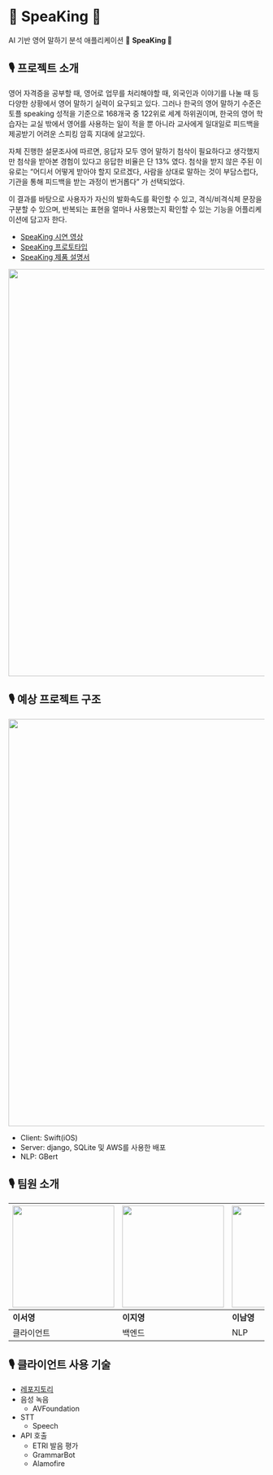 # 👑 SpeaKing 👑
AI 기반 영어 말하기 분석 애플리케이션 **👑** **SpeaKing 👑**

## 🎙 프로젝트 소개

영어 자격증을 공부할 때, 영어로 업무를 처리해야할 때, 외국인과 이야기를 나눌 때 등 다양한 상황에서 영어 말하기 실력이 요구되고 있다. 그러나 한국의 영어 말하기 수준은 토플 speaking 성적을 기준으로 168개국 중 122위로 세계 하위권이며, 한국의 영어 학습자는 교실 밖에서 영어를 사용하는 일이 적을 뿐 아니라 교사에게 일대일로 피드백을 제공받기 어려운 스피킹 암흑 지대에 살고있다.


자체 진행한 설문조사에 따르면, 응답자 모두 영어 말하기 첨삭이 필요하다고 생각했지만 첨삭을 받아본 경험이 있다고 응답한 비율은 단 13% 였다. 
첨삭을 받지 않은 주된 이유로는 “어디서 어떻게 받아야 할지 모르겠다, 사람을 상대로 말하는 것이 부담스럽다, 기관을 통해 피드백을 받는 과정이 번거롭다” 가 선택되었다.

이 결과를 바탕으로 사용자가 자신의 발화속도를 확인할 수 있고, 격식/비격식체 문장을 구분할 수 있으며, 반복되는 표현을 얼마나 사용했는지 확인할 수 있는 기능을 어플리케이션에 담고자 한다. 



- [SpeaKing 시연 영상](https://youtu.be/U1pjF98pG2o)
- [SpeaKing 프로토타입](https://youtube.com/shorts/pbpJTnrToT0?feature=share)
- [SpeaKing 제품 설명서](https://www.notion.so/77ba9bb0b97b4460bd5cf4b1281eaf95)

<img width="800" src="https://user-images.githubusercontent.com/68412683/206727129-ffb64038-e4ed-4009-be13-83722bb4c059.png" />

## 🎙 예상 프로젝트 구조

<img width="800" src="https://user-images.githubusercontent.com/68412683/206727399-44b678ce-4cd4-4ea8-9783-fa6ca0523e8d.png" />

- Client: Swift(iOS)
- Server: django, SQLite 및 AWS를 사용한 배포 
- NLP: GBert

## 🎙 팀원 소개

| <img width="200" src="https://user-images.githubusercontent.com/68412683/206727368-df94675f-d152-494c-9535-b99006796519.png"/> | <img width="200" src="https://user-images.githubusercontent.com/68412683/206727359-a653906e-0847-4702-a7e4-4c1ac532bd46.png"/> | <img width="200" src="https://user-images.githubusercontent.com/68412683/206727349-a0454fb5-8b5e-446c-a3ab-c14b19b1c9b9.png"/> |
| --- | --- | --- |
| **이서영** | **이지영** | **이남영** |
| 클라이언트 | 백엔드 | NLP |


## 🎙 클라이언트 사용 기술

- [레포지토리](https://github.com/YoungSisters/client-lab)
- 음성 녹음
    - AVFoundation
- STT
    - Speech
- API 호출
    - ETRI 발음 평가
    - GrammarBot
    - Alamofire
